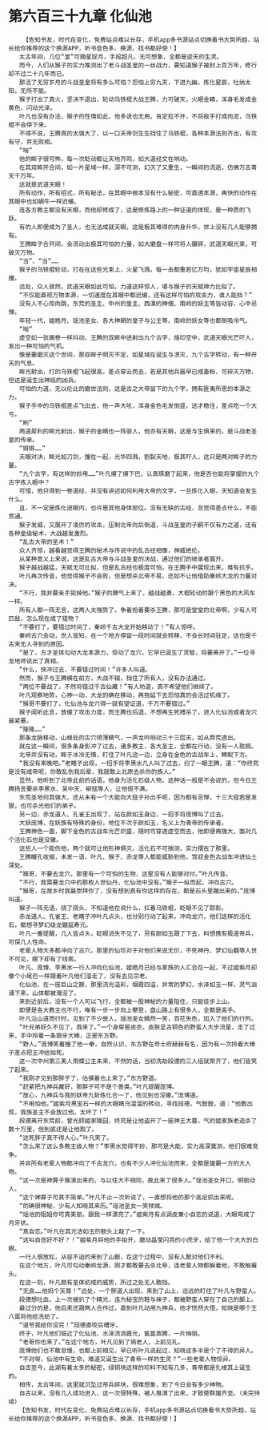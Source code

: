 # 第六百三十九章 化仙池
        【告知书友，时代在变化，免费站点难以长存，手机app多书源站点切换看书大势所趋，站长给你推荐的这个换源APP，听书音色多、换源、找书都好使！】
       太古年间，几位“皇”可摘星捉月，手段超凡，无可想象，全都是逆天的生灵。
       而今，人们从猴子的实力推测出了老斗战圣皇的一丝战力，要知道猴子被封上百万年，修行却不过二十几年而已。
       那活了无穷岁月的斗战圣皇将有多么可怕？恐怕上穷九天，下进九幽，炼化星辰，吐纳太阳，无所不能。
       猴子打出了真火，坚决不退出，轮动乌铁棍大战王腾，力可破天，火眼金睛，浑身毛发成金黄色，闪动光泽。
       叶凡也没有办法，猴子的性情如此，他多说也无用，肯定拉不开，不将敌手打成肉泥，乌铁棍不会停下来。
       不得不说，王腾真的太强大了，以一口天帝剑生生挡住了乌铁棍，各种本源法则齐出，有攻有守，并无败相。
       “嗡”
       他的眸子很可怖，每一次眨动都让天地齐鸣，如大道经文在响动。
       在其双眸开合间，如一片星域一样，深不可测，幻灭了又重生，一瞬间的流逝，仿佛万古青天千万年。
       这就是武道天眼！
       所有动作，所有招式，所有秘法，在其眼中根本没有什么秘密，可直透本源，再快的动作在其眼中也如蜗牛一样迟缓。
       连各方教主都没有天眼，而他却修成了，这是修炼路上的一种证道的体现，是一种质的飞跃。
       有的人即便成为了圣人，也无法成就天眼，这是极其难得的肉身升华，世上没有几人能够拥有。
       王腾眸子合开间，会流动出极其可怕的力量，如大磨盘一样可将人碾碎，武道天眼光束，可破灭万物。
       “当”、“当”……
       猴子的乌铁棍轮动，打在在这些光束上，火星飞溅，每一击都重若亿万均，犹如宇宙星辰相撞。
       远处，众人骇然，武道天眼如此可怕，力道这样惊人，堪与猴子的天赋神力比拟了。
       “不仅能直视万物本源，一切速度在其眼中都迟缓，还有这样可怕的攻击力，谁人能挡？”
       没有人不心惊肉跳，东荒的圣主、中州的皇主、西漠的神僧、南岭的妖主等皆动容，心中忌惮。
       年轻一代，姬皓月、瑶池圣女、各大神朝的皇子与公主等、南岭的妖女等也都倒吸冷气。
       “嗡”
       虚空如一张画卷一样抖动，王腾的双眸中迸射出九个古字，烙印空中，武道天眼光芒吓人，发出一种可怕的气机。
       像是要磨灭这个世间，那双眸子明灭不定，如星域在诞生与溃灭，九个古字转动，有一种开天的气息。
       眸光射出，打的乌铁棍飞起很高，差点穿云而去，若是其他兵器早已成齑粉，可碎灭万物，但这是诞生出神祇的凶兵。
       可怕的力道，无以伦比的磨世法则，这是古之大帝留下的九个字，拥有匪夷所思的本源之力。
       猴子手中的乌铁棍差点飞出去，他一声大吼，浑身金色毛发倒竖，这才稳住，差点吃一个大亏。
       “刷”
       两道犀利的眸光射出，猴子的金睛也一阵骇人，他亦有天眼，这是与生俱来的，是斗战老圣皇的传承。
       “锵锵……”
       天眼对决，眸光如刀剑，撞在一起，光华四溅，割裂天地，极其吓人，这只是两对眸子的力量。
       “九个古字，有这样的妙用……”叶凡摸了摸下巴，认真琢磨了起来，他是否也能将掌握的九个古字炼入眼中？
       可惜，他只得到一卷道经，并没有讲述如何利用大帝的文字，一旦炼化入眼，天知道会发生什么。
       且，不一定是炼化进眼内，也许是其他身体部位。没有无缺的古经，总觉得差点什么，不能贯通。
       猴子发威，又展开了凌厉的攻击，压制北帝向后倒退，斗战圣皇的子嗣不仅有力之道，还有各种皇级秘术，大战越发激烈。
       “乱古大帝的圣术！”
       众人齐惊，越看越觉得王腾的秘术与传说中的乱古经相像，神威绝伦。
       从某种意义上来说，这是乱古大帝与斗战圣皇的决战，通过他们的继承者展开。
       猴子越战越猛，天赋无可比拟，但是乱古经也极度可怕，在王腾手中展现出来，难有抗手。
       叶凡再次传音，他觉得猴子不会败，但是想杀北帝不易，还如不让他借助秦岭大龙的力量对决。
       “不行，我非要亲手毙掉他。”猴子的脾气上来了，越战越勇，大棍轮动的跟个黑色的大风车一样。
       所有人都一阵无言，这两人太强势了，争着抢着要杀王腾，那可是堂堂的北帝啊，少有人可匹敌，怎么现在成了猎物？
       “不要打了，要错过时间了，秦岭千古大龙开始移动了！”有人惊呼。
       秦岭古穴会动，世人皆知，在一个地方停留一段时间就会转移，不会长时间驻足，这也是千古来无人寻到的原因。
       “是了，方才圣体勾动大龙本源力，惊动了龙穴，它早已诞生了灵智，将要离开了。”一位寻龙地师说出了真相。
       “什么，快冲过去，不要错过时间！”许多人叫道。
       然而，猴子与王腾横在前方，大战不辍，挡住了所有人，没有办法通过。
       “两位不要战了，不然将错过千古仙藏！”有人劝道，真不希望他们继续了。
       叶凡观察地势，心神一动，大龙的确在移动，再拖延下去恐怕真的会活过机缘了。
       “猴哥不要打了，化仙池与龙穴得一就有望证道，千万不要错过。”
       猴子闻听此言，放缓了攻击力度，而王腾也后退，不想再生死搏杀了，进入化仙池或者龙穴最紧要。
       “隆隆……”
       那条龙脉移动，山根处的古穴喷薄精气，一声龙吟响动三十三层天，如从莽荒透出。
       就在这一瞬间，很多条身影冲了过去，诸多教主，各大圣主，全都在行动，没有一人耽搁。
       北帝并没有动，眸子冰冷无情，盯住了叶凡这一边，立身在金色的古战车上，睥睨下方。
       “我没有来晚吧。”老瞎子出现，一招手将李黑水几人叫了过去，扫了一眼王腾，道：“你终究是没有成帝呢，你敢乱伤我后辈，我就敢上北原去杀你的族人。”
       显然，他听到了北帝此前的话语，他身为活化石级人物，这种话一般是不会说的，但今日王腾扬言要杀李黑水、吴中天、柳寇等人，让他很不满。
       东荒圣地何其强大，还从未有一个大能向大寇子孙出手呢，因为都有忌惮，十三大寇若是发狠，也可杀光他们的弟子。
       另一边，赤龙道人、孔雀王出现了，站在颜如玉身边，一招手将庞博叫了过去。
       大妖庞博，在妖族有特殊的身份，地位不次于颜如玉，名义上为青帝的传承者。
       王腾神色一震，脚下金色的古战车光芒炽盛，随时可穿透虚空而去，他即便再强大，面对几个活化石也是没辙。
       这些人一个能伤他，两个就可让他形神俱灭，活化石不可揣测，实力摆在了那里。
       王腾瞳孔收缩，未发一语，叶凡、猴子、赤龙等人都能威胁到他，驾驭金色古战车冲进仙土深处。
       “猴哥，不要去龙穴，那里有一个可怕的生物，这里没有人能够对付。”叶凡传音。
       “不行，我需要龙穴中的那枚人世仙丹，化仙池中没有。”猴子一纵而起，冲向古穴。
       “猴哥，在故乡时我最崇拜你了，没有想到真有你这样的存在，都是石头里蹦出来的。”庞博叫道。
       猴子一阵无语，挠了挠头，不知道他在说什么，扛着乌铁棍，眨眼不见了踪影。
       赤龙道人、孔雀王、老瞎子冲叶凡点头，也分别行动了起来，冲向龙穴，他们这样的活化石，都想寻梦幻级龙髓延寿元。
       叶凡一番提醒，几人皆点头，眨眼消失不见了，另有颜如玉跟了下去，料想携有极道帝兵，可保几人性命。
       老辈人物大多都冲向了古穴，那里的仙珍对于对他们来说无价，不死神丹、梦幻仙髓等人世不可见，眼下却有了线索。
       叶凡、庞博、李黑水一行人冲向化仙池，姬皓月已经与家族的人汇合在一起，不过姬紫月却像个小尾巴一样跟着叶凡他们溜走了，没有去见宗老。
       化仙池，在一座巨山之巅，那里流光溢彩，烟霞四溢，非常的梦幻，水泽如玉一样，灵气汹涌下来，山体都被淹没了。
       来到近前后，没有一个人可以飞行，全都被一股神秘的力量阻住，只能徒步上山。
       即便是各大教主也不行，唯有一步一步向上攀登，盘山路上有很多人，全都是高手。
       叶凡沿山道而行时，见到了不少故人，瑶池圣女嫣然一笑，百花失色，加入了他们的行列。
       “叶兄弟好久不见了，我来了。”一个身穿兽皮衣，皮肤呈古铜色的野蛮人大步流星，走了过来，手中拎着一条狼牙大棒，正是东方野。
       “野人。”庞博笑着捶了他一拳，自然认识，东方野在奇士府赫赫有名，因为有一次拎着大棒子差点把王冲给拍死。
       这一次中州第三美人雨蝶公主未来，不然的话，当初洗劫段德的三人组就聚齐了，他们皆笑了起来。
       “我刚才见到那胖子了，估摸着也上来了。”东方野道。
       “赶紧把九神兵藏好，那胖子可不是个善类。”叶凡提醒庞博。
       “放心，九神兵与我的妖帝九斩炼化合一了，他见到也没辙。”庞博道。
       “不用怕他。”姬紫月黑宝石一样的大眼睛乌溜溜的转动，寻找段德，气鼓鼓，道：“他敢出现，我族圣主不会放过他，太坏了！”
       段德离开东荒前，曾光顾姬家陵园，终究是让他盗开了一座神王大墓，气的姬家族老追杀了数十万里，但到底还是让他跑了。
       “这死胖子真不得人心。”叶凡笑了。
       “怎么来了这么多教主级人物？”李黑水觉得不妙，那可是大能，实力高深莫测，他们很难竞争。
       并非所有老辈人物都冲向了千古龙穴，也有不少人冲化仙池而来，全都是雄霸一方的大人物。
       “这一次是神算子推演出来的，与以往大不相同，故此来了很多人。”瑶池圣女开口，明丽动人。
       “这个神算子可真不简单。”叶凡不止一次听说了，一直想将他的那个高足抓出来呢。
       “的确很神秘，少有人知晓其来历。”瑶池圣女一笑倾城。
       “瑶池的姐姐你可真美丽，跟我一样漂亮了。”姬紫月有点调皮兼小自恋的说道，大眼弯成了月牙状。
       “真自恋。”叶凡在其光洁如玉的额头上敲了一下。
       “这叫自信好不好？！”姬紫月将他的手拍开，磨动晶莹闪亮的小虎牙，给了他一个大大的白眼。
       一行人很放松，从容不迫的来到了山巅，在这个过程中，没有人敢对他们不利。
       在这个地方，叶凡可勾动秦岭龙源，刚才都敢要去杀北帝，连老辈人物都躲着他，不敢触霉头。
       在这一刻，叶凡颇有圣体初成的威势，所过之处无人敢挡。
       “无良……他妈个天尊！”远处，一个胖道人出现，来到了山上，远远的盯住了叶凡与野蛮人。
       段德想吐血，上一次被扒了个精光，连为秘宝的鞋与袜子，都被野蛮人穿在了自己的脚上。
       最过分的是，他后来还跟两人合作过，直到叶凡动用九神兵，他才恍然大悟，知晓是哪个王八蛋将他给洗劫了。
       “道爷我给你没完！”段德直咬后槽牙。
       终于，叶凡他们临近了化仙池，水泽流淌霞光，氤氲蒸腾，一片绚丽。
       “老哥你也来了。”在这个地方，叶凡见到了病老人，上前见礼。
       庞博他们也不敢怠慢，也都上前相见，早已听叶凡说起过，知晓这多半是个了不得的异人。
       “不对呀，仙池中有生命，难道又诞生出了青帝一样的生灵？”一些老辈人物惊异。
       自古至今，此湖有着太多的秘密，绿铜块这样的珍料不知有几多，青帝都是扎根其上诞生的。
       相传，太古年间，这里就沉坠过帝兵碎块，很难想象，到了今日会有多少神物。
       自古以来，没有几人成功进入，这一次很特殊，被人推演了出来，才致使群雄齐至。（未完待续）
       【告知书友，时代在变化，免费站点难以长存，手机app多书源站点切换看书大势所趋，站长给你推荐的这个换源APP，听书音色多、换源、找书都好使！】